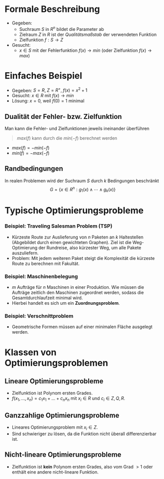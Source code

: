 # Formale Beschreibung
* Gegeben: 
	* Suchraum $S$ in $R^n$ bildet die Parameter ab
	* Zielraum $Z$ in $R$  ist der *Qualitätsmaßstab* der verwendeten Funktion 
	* Zielfunktion $f:S \rightarrow Z$
* Gesucht:
	* $x \in S$ mit der Fehlerfunktion $f(x) \rightarrow min$ (oder Zielfunktion $f(x) \rightarrow max$)
# Einfaches Beispiel
* Gegeben: $S=R,\; Z=R^+,\; f(x)=x^2+1$
* Gesucht: $x \in R$ mit $f(x) \rightarrow min$ 
* Lösung: $x=0$, weil $f(0)=1$ minimal

## Dualität der Fehler- bzw. Zielfunktion
Man kann die Fehler- und Zielfunktionen jeweils ineinander überführen

> $max(f)$ kann durch die $min(-f)$ berechnet werden

* $max(f)=-min(-f)$
* $min(f)=-max(-f)$
## Randbedingungen
In realen Problemen wird der Suchraum $S$ durch $k$ Bedingungen beschränkt
$$G=\{x \in R^n:g_1(x)\wedge \cdots \wedge g_k(x)\}$$

# Typische Optimierungsprobleme
### Beispiel: Traveling Salesman Problem (TSP)
* Kürzeste Route zur Auslieferung von $n$ Paketen an $k$ Haltestellen (Abgebildet durch einen gewichteten Graphen). Ziel ist die Weg-Optimierung der Rundreise, also kürzester Weg, um alle Pakete auszuliefern.
* Problem: Mit jedem weiteren Paket steigt die Komplexität die kürzeste Route zu berechnen mit Fakultät.

### Beispiel: Maschinenbelegung
* $m$ Aufträge für $n$ Maschinen in einer Produktion. Wie müssen die Aufträge zeitlich den Maschinen zugeordnet werden, sodass die Gesamtdurchlaufzeit minimal wird.
* Hierbei handelt es sich um ein **Zuordnungsproblem**.

### Beispiel: Verschnittproblem
* Geometrische Formen müssen auf einer minimalen Fläche ausgelegt werden.

# Klassen von Optimierungsproblemen
## Lineare Optimierungsprobleme
* Zielfunktion ist Polynom ersten Grades.
* $f(x_1, ... , x_n) = c_1x_1 + ... + c_nx_n$ mit $x_i \in R$ und $c_i \in Z,Q,R$.

## Ganzzahlige Optimierungsprobleme
* Lineares Optimierungsproblem mit $x_i \in Z$.
* Sind schwieriger zu lösen, da die Funktion nicht überall differenzierbar ist.

## Nicht-lineare Optimierungsprobleme
* Zielfunktion ist **kein** Polynom ersten Grades, also vom Grad $>1$ oder enthält eine andere nicht-lineare Funktion.
